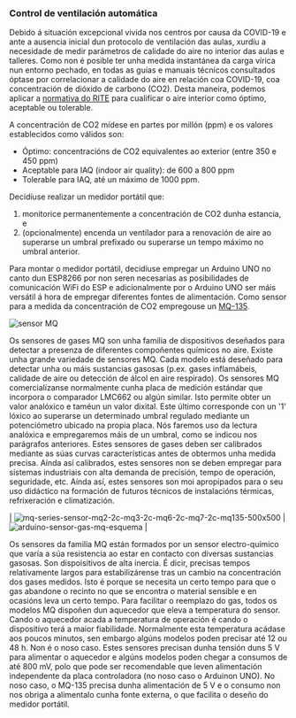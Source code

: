 ### Control de ventilación automática

Debido á situación excepcional vivida nos centros por causa da COVID-19 e ante a ausencia inicial dun protocolo de ventilación das aulas, xurdíu a necesidade de medir parámetros de calidade do aire no interior das aulas e talleres. Como non é posible ter unha medida instantánea da carga vírica nun entorno pechado, en todas as guías e manuais técnicos consultados óptase por correlacionar a calidade do aire en relación coa COVID-19, coa concentración de dióxido de carbono (CO2). Desta maneira, podemos aplicar a [normativa do RITE](https://www.idae.es/uploads/documentos/documentos_17_Guia_tecnica_instalaciones_de_climatizacion_con_equipos_autonomos_5bd3407b.pdf) para cualificar o aire interior como óptimo, aceptable ou tolerable.

A concentración de CO2 mídese en partes por millón (ppm) e os valores establecidos como válidos son:
* Óptimo: concentracións de CO2 equivalentes ao exterior (entre 350 e 450 ppm)
* Aceptable para IAQ (indoor air quality): de 600 a 800 ppm
* Tolerable para IAQ, até un máximo de 1000 ppm.

Decidíuse realizar un medidor portátil que:
1. monitorice permanentemente a concentración de CO2 dunha estancia, e
2. (opcionalmente) encenda un ventilador para a renovación de aire ao superarse un umbral prefixado ou superarse un tempo máximo no umbral anterior.

Para montar o medidor portátil, decidíuse empregar un Arduino UNO no canto dun ESP8266 por non seren necesarias as posibilidades de comunicación WiFi do ESP e adicionalmente por o Arduino UNO ser máis versátil á hora de empregar diferentes fontes de alimentación. Como sensor para a medida da concentración de CO2 empregouse un [MQ-135](https://components101.com/sensors/mq135-gas-sensor-for-air-quality).

![sensor MQ](https://user-images.githubusercontent.com/26594148/126041057-f07063b8-04b9-4581-bdbe-f8fc7d0271ab.jpg)

Os sensores de gases MQ son unha familia de dispositivos deseñados para detectar a presenza de diferentes compoñentes químicos no aire. Existe unha grande variedade de sensores MQ. Cada modelo está deseñado para detectar unha ou máis sustancias gasosas (p.ex. gases inflamábeis, calidade de aire ou detección de álcol en aire respirado). Os sensores MQ comercialízanse normalmente cunha placa de medición estándar que incorpora o comparador LMC662 ou algún similar. Isto permite obter un valor analóxico e taméun un valor dixital. Este último corresponde con un '1' lóxico ao superarse un determinado umbral regulado mediante un potenciómetro ubicado na propia placa. Nós faremos uso da lectura analóxica e empregaremos máis de un umbral, como se indicou nos parágrafos anteriores. Estes sensores de gases deben ser calibrados mediante as súas curvas características antes de obtermos unha medida precisa. Aínda así calibrados, estes sensores non se deben empregar para sistemas industriais con alta demanda de precisión, tempo de operación, seguridade, etc. Aínda así, estes sensores son moi apropipados para o seu uso didáctico na formación de futuros técnicos de instalacións térmicas, refrixeración e climatización.

| ![mq-series-sensor-mq2-2c-mq3-2c-mq6-2c-mq7-2c-mq135-500x500](https://user-images.githubusercontent.com/26594148/126041147-df1d7258-f0b2-4592-9299-2c260ceaaf33.jpg) | ![arduino-sensor-gas-mq-esquema](https://user-images.githubusercontent.com/26594148/126040998-e4de4dc1-acae-4d07-a084-e5f488e654d4.png) |

Os sensores da familia MQ están formados por un sensor electro-químico que varía a súa resistencia ao estar en contacto con diversas sustancias gasosas. Son dispoisitivos de alta inercia. É dicir, precisas tempos relativamente largos para estabilizárense tras un cambio na concentración dos gases medidos. Isto é porque se necesita un certo tempo para que o gas abandone o recinto no que se encontra o material sensible e en ocasións leva un certo tempo. Para facilitar o reemplazo do gas, todos os modelos MQ dispoñen dun aquecedor que eleva a temperatura do sensor. Cando o aquecedor acada a temperatura de operación é cando o dispositivo terá a maior fiabilidade. Normalmente esta temperatura acádase aos poucos minutos, sen embargo algúns modelos poden precisar até 12 ou 48 h. Non é o noso caso. Estes sensores precisan dunha tensión duns 5 V para alimentar o aquecedor e algúns modelos poden chegar a consumos de até 800 mV, polo que pode ser recomendable que leven alimentación independente da placa controladora (no noso caso o Arduinon UNO). No noso caso, o MQ-135 precisa dunha alimentación de 5 V e o consumo non nos obriga a alimentalo cunha fonte externa, o que facilita o deseño do medidor portátil.
